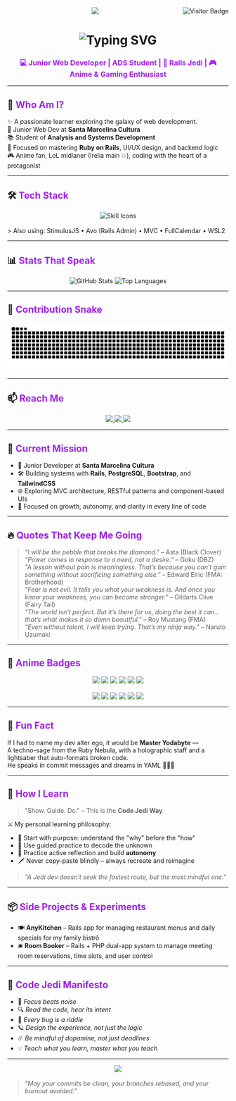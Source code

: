 <!-- Visitor Badge -->
<img align="right" src="https://visitor-badge.laobi.icu/badge?page_id=pedroowb.pedroowb" alt="Visitor Badge" />

<!-- Jedi Dev GIF -->
<div align="center">
  <img src="https://images-wixmp-ed30a86b8c4ca887773594c2.wixmp.com/f/c83c004e-1370-4756-88e5-4071de797088/de0dib6-0d584820-45d9-49c8-a54d-a33b98ac8372.gif" width="400" />
</div>

<!-- Animated Header -->
<h1 align="center">
  <img src="https://readme-typing-svg.herokuapp.com/?font=Righteous&size=35&center=true&vCenter=true&width=600&height=70&duration=4000&lines=May+the+Force+Be+With+You!;Code+Jedi+Awakens...;&color=A020F0" alt="Typing SVG" />
</h1>

<h3 align="center" style="color:#A020F0;">💻 Junior Web Developer | ADS Student | 🌌 Rails Jedi | 🎮 Anime & Gaming Enthusiast</h3>


---

## 🌟 <span style="color:#A020F0;">Who Am I?</span>

✨ A passionate learner exploring the galaxy of web development.  
💼 Junior Web Dev at **Santa Marcelina Cultura**  
📚 Student of **Analysis and Systems Development**  
🚀 Focused on mastering **Ruby on Rails**, UI/UX design, and backend logic  
🎮 Anime fan, LoL midlaner (Irelia main 💥), coding with the heart of a protagonist

---

## 🛠️ <span style="color:#A020F0;">Tech Stack</span>

<div align="center">
  <img src="https://skillicons.dev/icons?i=html,css,js,ts,php,python,java,ruby,rails,mysql,postgres,git,github,vscode,figma,notion,bootstrap,tailwind,supabase,linux,bash" alt="Skill Icons" />
</div>
<br>
> Also using: StimulusJS • Avo (Rails Admin) • MVC • FullCalendar • WSL2

---

## 📊 <span style="color:#A020F0;">Stats That Speak</span>

<div align="center">
  <img height="180em" src="https://github-readme-stats.vercel.app/api?username=pedroowb&show_icons=true&theme=tokyonight&count_private=true&hide_border=true" alt="GitHub Stats" />
  <img height="180em" src="https://github-readme-stats.vercel.app/api/top-langs/?username=pedroowb&layout=compact&langs_count=8&theme=tokyonight&hide_border=true" alt="Top Languages" />
</div>

---

## 🐍 <span style="color:#A020F0;">Contribution Snake</span>

<div align="center">
  <img src="https://raw.githubusercontent.com/pedroowb/pedroowb/output/github-contribution-grid-snake.svg" alt="Snake animation" />
</div>

---

## 📫 <span style="color:#A020F0;">Reach Me</span>

<div align="center">
  <a href="mailto:phsilvasantos7@gmail.com" target="_blank">
    <img src="https://img.shields.io/badge/Gmail-D14836?style=for-the-badge&logo=gmail&logoColor=white" />
  </a>
  <a href="https://www.linkedin.com/in/pedro-henrique-899151271/" target="_blank">
    <img src="https://img.shields.io/badge/LinkedIn-0A66C2?style=for-the-badge&logo=linkedin&logoColor=white" />
  </a>
  <a href="https://codewithpedro.netlify.app" target="_blank">
    <img src="https://img.shields.io/badge/Portfolio-FF5722?style=for-the-badge&logo=firefox&logoColor=white" />
  </a>
</div>

---

## 🎯 <span style="color:#A020F0;">Current Mission</span>

- 💼 Junior Developer at **Santa Marcelina Cultura**
- 🛠️ Building systems with **Rails**, **PostgreSQL**, **Bootstrap**, and **TailwindCSS**
- 🌐 Exploring MVC architecture, RESTful patterns and component-based UIs
- 🧘 Focused on growth, autonomy, and clarity in every line of code

---

## 🔥 <span style="color:#A020F0;">Quotes That Keep Me Going</span>

> _"I will be the pebble that breaks the diamond."_ – Asta (Black Clover)  
> _"Power comes in response to a need, not a desire."_ – Goku (DBZ)  
> _"A lesson without pain is meaningless. That’s because you can’t gain something without sacrificing something else."_ – Edward Elric (FMA: Brotherhood)  
> _"Fear is not evil. It tells you what your weakness is. And once you know your weakness, you can become stronger."_ – Gildarts Clive (Fairy Tail)  
> _"The world isn’t perfect. But it’s there for us, doing the best it can… that’s what makes it so damn beautiful."_ – Roy Mustang (FMA)  
> _"Even without talent, I will keep trying. That’s my ninja way."_ – Naruto Uzumaki

---

## 🌌 <span style="color:#A020F0;">Anime Badges</span>

<div align="center">
  <img src="https://img.shields.io/badge/Black%20Clover-Asta's+Will-A020F0?style=for-the-badge&logo=Crunchyroll&logoColor=white" />
  <img src="https://img.shields.io/badge/Naruto-Ninja+Way-orange?style=for-the-badge&logo=Naruto&logoColor=white" />
  <img src="https://img.shields.io/badge/Dragon%20Ball-Z+Warrior-ff4c4c?style=for-the-badge&logo=dragonball&logoColor=white" />
  <img src="https://img.shields.io/badge/Fullmetal%20Alchemist-State+Alchemist-silver?style=for-the-badge&logo=alchemy&logoColor=white" />
  <img src="https://img.shields.io/badge/Fairy%20Tail-Nakama-9400D3?style=for-the-badge&logo=fairytail&logoColor=white" />
  <img src="https://img.shields.io/badge/Studio%20Ghibli-Spirit+of+Imagination-9cf?style=for-the-badge&logo=ghost&logoColor=black" />
  <br><br>
  <img src="https://img.shields.io/badge/Attack%20on%20Titan-Survey+Corps-556B2F?style=for-the-badge&logo=audiotrack&logoColor=white" />
  <img src="https://img.shields.io/badge/One%20Piece-Straw+Hat+Pirate-FFD700?style=for-the-badge&logo=skyliner&logoColor=black" />
  <img src="https://img.shields.io/badge/Demon%20Slayer-Breath+of+Code-DC143C?style=for-the-badge&logo=flame&logoColor=white" />
  <img src="https://img.shields.io/badge/My%20Hero%20Academia-Plus+Ultra-00BFFF?style=for-the-badge&logo=zap&logoColor=white" />
  <img src="https://img.shields.io/badge/Jujutsu%20Kaisen-Cursed+Techniques-4B0082?style=for-the-badge&logo=octopus&logoColor=white" />
  <img src="https://img.shields.io/badge/Chainsaw%20Man-Contract+Coder-DD4124?style=for-the-badge&logo=chainsaw&logoColor=white" />
</div>


---

## 🧞 <span style="color:#A020F0;">Fun Fact</span>

If I had to name my dev alter ego, it would be **Master Yodabyte** —  
A techno-sage from the Ruby Nebula, with a holographic staff and a lightsaber that auto-formats broken code.  
He speaks in commit messages and dreams in YAML 🧙‍♂️💾

---

## 🧠 <span style="color:#A020F0;">How I Learn</span>

> "Show. Guide. Do." – This is the **Code Jedi Way**

⚔️ My personal learning philosophy:
- 🚦 Start with purpose: understand the "why" before the "how"
- 🧭 Use guided practice to decode the unknown
- 🧠 Practice active reflection and build **autonomy**
- 🗡️ Never copy-paste blindly – always recreate and reimagine

> _"A Jedi dev doesn’t seek the fastest route, but the most mindful one."_  

---

## 📦 <span style="color:#A020F0;">Side Projects & Experiments</span>

- 🍽️ **AnyKitchen** – Rails app for managing restaurant menus and daily specials for my family bistrô  
- 🛎️ **Room Booker** – Rails + PHP dual-app system to manage meeting room reservations, time slots, and user control  

---

## 📜 <span style="color:#A020F0;">Code Jedi Manifesto</span>

- 🧘 _Focus beats noise_  
- 🔍 _Read the code, hear its intent_  
- 🧩 _Every bug is a riddle_  
- 🪐 _Design the experience, not just the logic_  
- ☄️ _Be mindful of dopamine, not just deadlines_  
- 💡 _Teach what you learn, master what you teach_  

---

<div align="center">
  <img src="https://media.tenor.com/RLBeL7xqAiUAAAAd/star-wars-the-force.gif" width="400"/>
</div>

> _"May your commits be clean, your branches rebased, and your burnout avoided."_  

